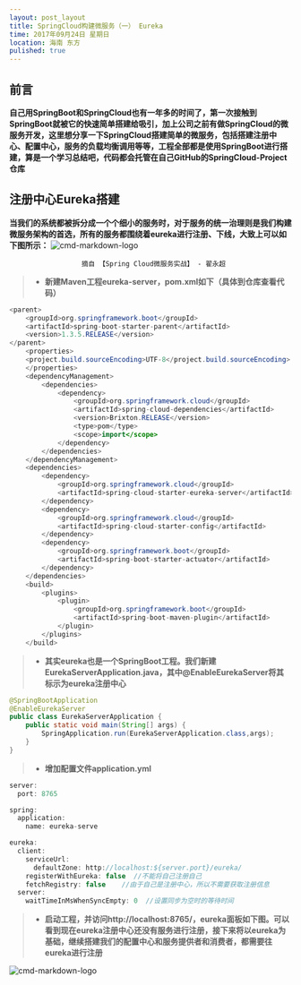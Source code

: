 ```yaml
---
layout: post_layout
title: SpringCloud构建微服务（一） Eureka
time: 2017年09月24日 星期日
location: 海南 东方
pulished: true
---
```


## 前言
**自己用SpringBoot和SpringCloud也有一年多的时间了，第一次接触到SpringBoot就被它的快速简单搭建给吸引，加上公司之前有做SpringCloud的微服务开发，这里想分享一下SpringCloud搭建简单的微服务，包括搭建注册中心、配置中心，服务的负载均衡调用等等，工程全部都是使用SpringBoot进行搭建，算是一个学习总结吧，代码都会托管在自己GitHub的SpringCloud-Project仓库**

## 注册中心Eureka搭建
**当我们的系统都被拆分成一个个细小的服务时，对于服务的统一治理则是我们构建微服务架构的首选，所有的服务都围绕着eureka进行注册、下线，大致上可以如下图所示：**
![cmd-markdown-logo](https://licaibo.github.io/assets/img/eureka.png)


                      摘自 【Spring Cloud微服务实战】 - 翟永超




> *  **新建Maven工程eureka-server，pom.xml如下（具体到仓库查看代码）**
```java
<parent>
    <groupId>org.springframework.boot</groupId>
    <artifactId>spring-boot-starter-parent</artifactId>
    <version>1.3.5.RELEASE</version>
</parent>
    <properties>
    <project.build.sourceEncoding>UTF-8</project.build.sourceEncoding>
    </properties>
    <dependencyManagement>
        <dependencies>
            <dependency>
                <groupId>org.springframework.cloud</groupId>
                <artifactId>spring-cloud-dependencies</artifactId>
                <version>Brixton.RELEASE</version>
                <type>pom</type>
                <scope>import</scope>
            </dependency>
        </dependencies>
    </dependencyManagement>
    <dependencies>
        <dependency>
            <groupId>org.springframework.cloud</groupId>
            <artifactId>spring-cloud-starter-eureka-server</artifactId>
        </dependency>
        <dependency>
            <groupId>org.springframework.cloud</groupId>
            <artifactId>spring-cloud-starter-config</artifactId>
        </dependency>
        <dependency>
            <groupId>org.springframework.boot</groupId>
            <artifactId>spring-boot-starter-actuator</artifactId>
        </dependency>
    </dependencies>
    <build>
        <plugins>
            <plugin>
                <groupId>org.springframework.boot</groupId>
                <artifactId>spring-boot-maven-plugin</artifactId>
            </plugin>
        </plugins>
    </build>
```

> *  **其实eureka也是一个SpringBoot工程。我们新建EurekaServerApplication.java，其中@EnableEurekaServer将其标示为eureka注册中心**

```java
@SpringBootApplication
@EnableEurekaServer
public class EurekaServerApplication {
    public static void main(String[] args) {
        SpringApplication.run(EurekaServerApplication.class,args);
    }
}
```
> *  **增加配置文件application.yml**
```java
server:
  port: 8765

spring:
  application:
    name: eureka-serve

eureka:
  client:
    serviceUrl:
      defaultZone: http://localhost:${server.port}/eureka/
    registerWithEureka: false  //不能将自己注册自己
    fetchRegistry: false    //由于自己是注册中心，所以不需要获取注册信息
  server:
    waitTimeInMsWhenSyncEmpty: 0  //设置同步为空时的等待时间
```

> *  **启动工程，并访问http://localhost:8765/，eureka面板如下图。可以看到现在eureka注册中心还没有服务进行注册，接下来将以eureka为基础，继续搭建我们的配置中心和服务提供者和消费者，都需要往eureka进行注册**

![cmd-markdown-logo](https://licaibo.github.io/assets/img/eureka-center.png)